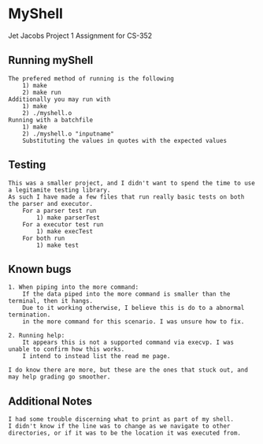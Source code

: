 # MyShell

Jet Jacobs Project 1
Assignment for CS-352

## Running myShell

    The prefered method of running is the following
        1) make
        2) make run
    Additionally you may run with
        1) make
        2) ./myshell.o
    Running with a batchfile
        1) make
        2) ./myshell.o "inputname"
        Substituting the values in quotes with the expected values

## Testing

    This was a smaller project, and I didn't want to spend the time to use a legitamite testing library.
    As such I have made a few files that run really basic tests on both the parser and executor.
        For a parser test run
            1) make parserTest
        For a executor test run
            1) make execTest
        For both run
            1) make test

## Known bugs

    1. When piping into the more command:
        If the data piped into the more command is smaller than the terminal, then it hangs.
        Due to it working otherwise, I believe this is do to a abnormal termination.
        in the more command for this scenario. I was unsure how to fix.

    2. Running help:
        It appears this is not a supported command via execvp. I was unable to confirm how this works.
        I intend to instead list the read me page.

    I do know there are more, but these are the ones that stuck out, and may help grading go smoother.

## Additional Notes

    I had some trouble discerning what to print as part of my shell.
    I didn't know if the line was to change as we navigate to other directories, or if it was to be the location it was executed from.
